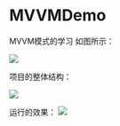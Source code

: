 # MVVMDemo
MVVM模式的学习
如图所示：

![](https://img-blog.csdn.net/20180406210047800?watermark/2/text/aHR0cHM6Ly9ibG9nLmNzZG4ubmV0L3FxXzMyNDAwODIx/font/5a6L5L2T/fontsize/400/fill/I0JBQkFCMA==/dissolve/70)

项目的整体结构：

![](https://img-blog.csdn.net/20180406213135977)

运行的效果：
![](https://img-blog.csdn.net/20180406215512963)
